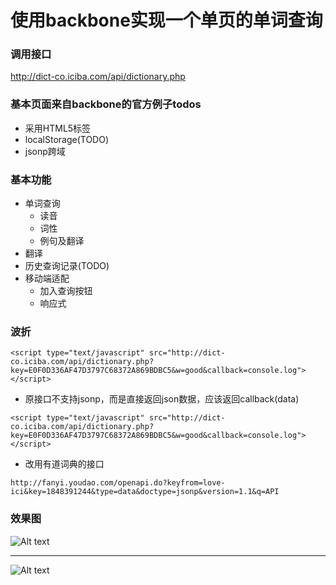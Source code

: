 # 使用backbone实现一个单页的单词查询

### 调用接口

http://dict-co.iciba.com/api/dictionary.php

### 基本页面来自backbone的官方例子todos

- 采用HTML5标签
- localStorage(TODO)
- jsonp跨域

### 基本功能

- 单词查询
    + 读音
    + 词性
    + 例句及翻译
- 翻译
- 历史查询记录(TODO)
- 移动端适配
    + 加入查询按钮
    + 响应式

### 波折

```<script type="text/javascript" src="http://dict-co.iciba.com/api/dictionary.php?key=E0F0D336AF47D3797C68372A869BDBC5&w=good&callback=console.log"></script>```

- 原接口不支持jsonp，而是直接返回json数据，应该返回callback(data)

```<script type="text/javascript" src="http://dict-co.iciba.com/api/dictionary.php?key=E0F0D336AF47D3797C68372A869BDBC5&w=good&callback=console.log"></script>```

- 改用有道词典的接口

```http://fanyi.youdao.com/openapi.do?keyfrom=love-ici&key=1848391244&type=data&doctype=jsonp&version=1.1&q=API```

### 效果图
![Alt text](/static/ici.png "句子翻译")

---

![Alt text](/static/ici2.png "单词查询")

